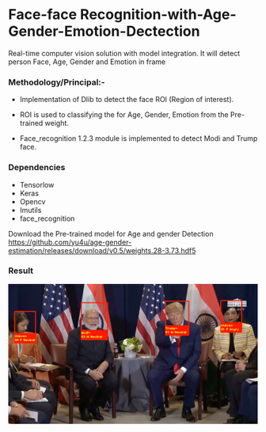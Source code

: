 # Face-face Recognition-with-Age-Gender-Emotion-Dectection

Real-time computer vision solution with model integration. It will detect person Face, Age, Gender and Emotion in frame 

### Methodology/Principal:-

* Implementation of Dlib to detect the face ROI (Region of interest).

* ROI is used to classifying the for Age, Gender, Emotion from the Pre-trained weight.

* Face_recognition 1.2.3 module is implemented to detect Modi and Trump face. 

### Dependencies 
* Tensorlow
* Keras
* Opencv
* Imutils
* face_recognition

Download the Pre-trained model for Age and gender Detection
https://github.com/yu4u/age-gender-estimation/releases/download/v0.5/weights.28-3.73.hdf5


### Result

![alt text](result.png)
